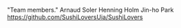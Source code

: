 "Team members."
Arnaud Soler 
Henning Holm
Jin-ho Park
https://github.com/SushiLoversUia/SushiLovers
